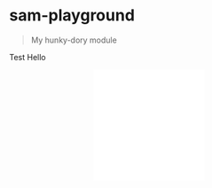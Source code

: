 # sam-playground

> My hunky-dory module

Test
Hello

<div align="center">
	<img src="sb.svg" width="200" height="200">
</div>
